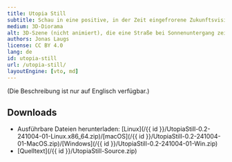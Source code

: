 ```yaml
---
title: Utopia Still
subtitle: Schau in eine positive, in der Zeit eingefrorene Zukunftsvision, in der Autos, die Klimakrise und der Kapitalismus nur noch eine ferne Erinnerung sind.
medium: 3D-Diorama
alt: 3D-Szene (nicht animiert), die eine Straße bei Sonnenuntergang zeigt. In der Ferne ist eine Stadtlandschaft mit vielen Hochhäusern zu sehen, auf denen Bäume und Grünpflanzen wachsen. Auch in der Straße gibt es viel Grün; winzige Gärten, in denen Mais und Tomaten wachsen, ein Kind, das in der Luft schwebt und in einen Pool springt, Autos, die zu Blumenbeeten umfunktioniert wurden, Windturbinen, Sonnenkollektoren und vertikale Gärten an den Häusern, einige Menschen, die in einem Café sitzen oder auf einer Bank lesen
authors: Jonas Laugs
license: CC BY 4.0
lang: de
id: utopia-still
url: /utopia-still/
layoutEngine: [vto, md]
---
```


(Die Beschreibung ist nur auf Englisch verfügbar.)

## Downloads

- Ausführbare Dateien herunterladen: [Linux](/{{ id }}/UtopiaStill-0.2-241004-01-Linux.x86_64.zip)/[macOS](/{{ id }}/UtopiaStill-0.2-241004-01-MacOS.zip)/[Windows](/{{ id }}/UtopiaStill-0.2-241004-01-Win.zip)
- [Quelltext](/{{ id }}/UtopiaStill-Source.zip)
